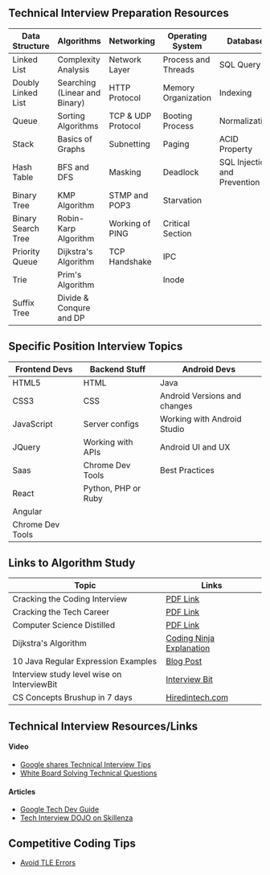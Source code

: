 ## Technical Interview Preparation Resources

| Data Structure | Algorithms | Networking| Operating System| Database| 
|----------------|------------|-----------|----------------|---------|
|Linked List     |Complexity Analysis|Network Layer| Process and Threads | SQL Query|
|Doubly Linked List|Searching (Linear and Binary)| HTTP Protocol| Memory Organization| Indexing|
|Queue|Sorting Algorithms| TCP & UDP Protocol| Booting Process | Normalization|
|Stack|Basics of Graphs|Subnetting | Paging| ACID Property|
|Hash Table|BFS and DFS | Masking|Deadlock| SQL Injection and Prevention
|Binary Tree|KMP Algorithm| STMP and POP3| Starvation|
|Binary Search Tree|Robin-Karp Algorithm| Working of PING| Critical Section|
|Priority Queue|Dijkstra's Algorithm|TCP Handshake |IPC|
|Trie|Prim's Algorithm|| Inode
|Suffix Tree| Divide & Conqure and DP| | |


## Specific Position Interview Topics
| Frontend Devs | Backend Stuff|Android Devs| 
|-------------|--------------|------------|
| HTML5| HTML|Java|
| CSS3|CSS| Android Versions and changes|
|JavaScript| Server configs| Working with Android Studio | 
|JQuery| Working with APIs| Android UI and UX| 
|Saas|Chrome Dev Tools| Best Practices | 
|React|Python, PHP or Ruby|
|Angular|
|Chrome Dev Tools|

## Links to Algorithm Study
| Topic | Links |
|----------------|------------|
|Cracking the Coding Interview|[PDF Link](https://www.dropbox.com/s/sqfrohhoogrs3nk/cracking-the-coding-interview.pdf?dl=0)|
| Cracking the Tech Career | [PDF Link](https://www.dropbox.com/s/72eg4nozynsno2o/Cracking%20the%20Tech%20Career.pdf?dl=0) |
| Computer Science Distilled | [PDF Link](https://www.dropbox.com/s/k5aqfxgnvacmrkb/Computer%20Science%20Distilled.pdf?dl=0) |
|Dijkstra's Algorithm     | [Coding Ninja Explanation](https://www.youtube.com/watch?v=7GoDDj3onfI&index=7&list=PLrk5tgtnMN6QkNhdIiClZIhxJGwzCEVv9)| 
| 10 Java Regular Expression Examples | [Blog Post](http://www.mkyong.com/regular-expressions/10-java-regular-expression-examples-you-should-know/) |
| Interview study level wise on InterviewBit | [Interview Bit](https://www.interviewbit.com/courses/programming/) |
| CS Concepts Brushup in 7 days | [Hiredintech.com](http://old.hiredintech.com/the-master-program) |



## Technical Interview Resources/Links 
#### Video
* [Google shares Technical Interview Tips](https://www.youtube.com/watch?v=qc1owf2-220&autoplay=1)
* [White Board Solving Technical Questions](https://www.youtube.com/watch?v=XKu_SEDAykw)
#### Articles
* [Google Tech Dev Guide](https://techdevguide.withgoogle.com/)
* [Tech Interview DOJO on Skillenza](https://skillenza.com/communities/tech-interview-dojo)


## Competitive Coding Tips
* [Avoid TLE Errors](https://www.youtube.com/watch?v=2frmG3Z_PRo)
